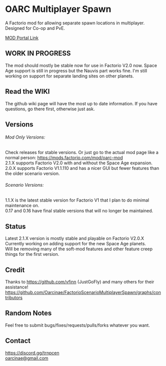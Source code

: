 # OARC Multiplayer Spawn
A Factorio mod for allowing separate spawn locations in multiplayer. Designed for Co-op and PvE. 

[MOD Portal Link](https://mods.factorio.com/mod/oarc-mod)

## WORK IN PROGRESS
The mod should mostly be stable now for use in Factorio V2.0 now.
Space Age support is still in progress but the Nauvis part works fine. I'm still working on support for separate landing sites on other planets.

## Read the WIKI
The github wiki page will have the most up to date information. If you have questions, go there first, otherwise just ask.

## Versions
###### Mod Only Versions: 
Check releases for stable versions. Or just go to the actual mod page like a normal person: https://mods.factorio.com/mod/oarc-mod  
2.1.X supports Factorio V2.0 with and without the Space Age expansion.  
2.0.X supports Factorio V1.1.110 and has a nicer GUI but fewer features than the older scenario version.

###### Scenario Versions: 
1.1.X is the latest stable version for Factorio V1 that I plan to do minimal maintenance on.  
0.17 and 0.16 have final stable versions that will no longer be maintained.  

## Status
Latest 2.1.X version is mostly stable and playable on Factorio V2.0.X  
Currently working on adding support for the new Space Age planets.  
Will be removing many of the soft-mod features and other feature creep things for the first version.  

## Credit
Thanks to https://github.com/vfinn (JustGoFly) and many others for their assistance!  
https://github.com/Oarcinae/FactorioScenarioMultiplayerSpawn/graphs/contributors

## Random Notes
Feel free to submit bugs/fixes/requests/pulls/forks whatever you want.

## Contact
https://discord.gg/trnpcen  
oarcinae@gmail.com
